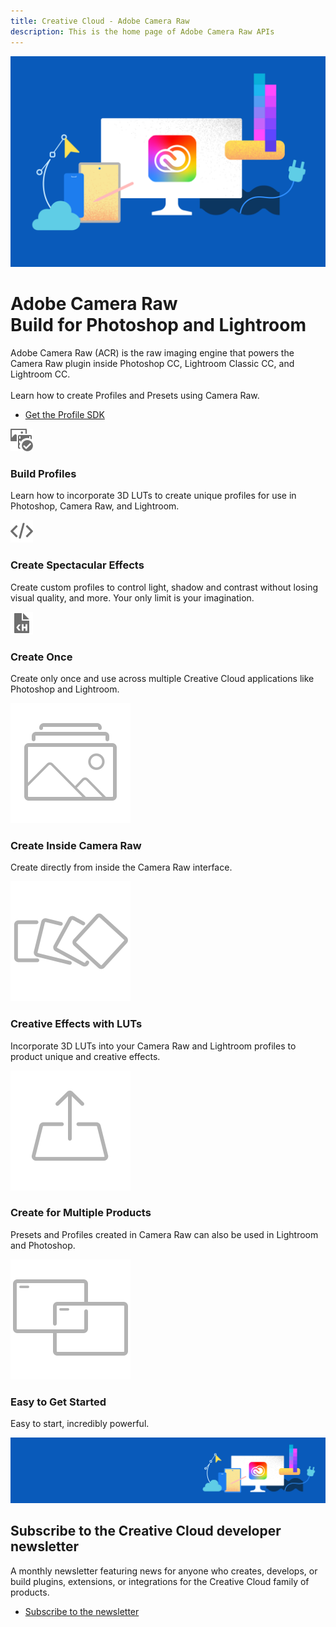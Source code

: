 ```yaml
---
title: Creative Cloud - Adobe Camera Raw
description: This is the home page of Adobe Camera Raw APIs 
---
```

 
<Hero slots="image, heading, text, buttons" variant="halfwidth" />

![Creative Cloud banner](images/cc-hero.png)

#  Adobe Camera Raw <br /> Build for Photoshop and Lightroom

Adobe Camera Raw (ACR) is the raw imaging engine that powers the Camera Raw plugin inside Photoshop CC, Lightroom Classic CC, and Lightroom CC.  <br /> <br />Learn how to create Profiles and Presets using Camera Raw.

* [Get the Profile SDK](https://console.adobe.io/downloads/cr)



<TextBlock slots="image, heading, text" width="33%" theme="light" isCentered />

![Feature 1](images/Smock_AssetCheck_18_N.svg)

### Build Profiles

Learn how to incorporate 3D LUTs to create unique profiles for use in Photoshop, Camera Raw, and Lightroom.


<TextBlock slots="image, heading, text" width="33%" theme="light" isCentered />

![Feature 2](images/Smock_Code_18_N.svg)

### Create Spectacular Effects

Create custom profiles to control light, shadow and contrast without losing visual quality, and more. Your only limit is your imagination.


<TextBlock slots="image, heading, text" width="33%" theme="light" isCentered />

![Feature 3](images/Smock_FileHTML_18_N.svg)

### Create Once

Create only once and use across multiple Creative Cloud applications like Photoshop and Lightroom.

<TextBlock slots="image, heading, text" width="100%" theme="dark" isCentered />

![Feature 4](images/S_IlluGenerateImageAssets_96.svg)

### Create Inside Camera Raw

Create directly from inside the Camera Raw interface.


<TextBlock slots="image, heading, text" width="100%" theme="dark" isCentered />

![Feature 5](images/S_IlluEffectsAndTransitions_96.svg)

### Creative Effects with LUTs

Incorporate 3D LUTs into your Camera Raw and Lightroom profiles to product unique and creative effects.


<TextBlock slots="image, heading, text" width="100%" theme="dark" isCentered />

![Feature 6](images/S_IlluCustomizeExport_96.svg)

### Create for Multiple Products

Presets and Profiles created in Camera Raw can also be used in Lightroom and Photoshop. 

<TextBlock slots="image, heading, text" width="100%" theme="dark" isCentered />

![Feature 6](images/S_IlluIntegrateOtherApps_96.svg)

### Easy to Get Started

Easy to start, incredibly powerful.

<SummaryBlock slots="image, heading, text, buttons" background="rgb(246, 16, 27)" />

![CC banner](images/cc-banner.png)

## Subscribe to the Creative Cloud developer newsletter 

A monthly newsletter featuring news for anyone who creates, develops, or build plugins, extensions, or integrations for the
Creative Cloud family of products.

* [Subscribe to the newsletter](https://www.adobe.com/subscription/ccdevnewsletter.html)